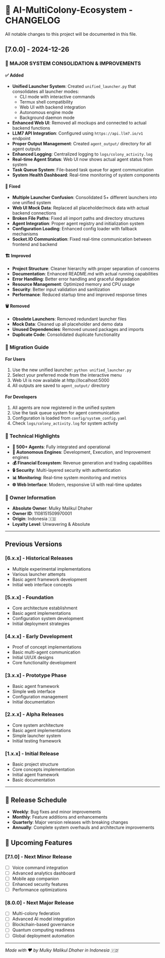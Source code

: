 # 🚀 AI-MultiColony-Ecosystem - CHANGELOG

All notable changes to this project will be documented in this file.

## [7.0.0] - 2024-12-26

### 🎯 MAJOR SYSTEM CONSOLIDATION & IMPROVEMENTS

#### ✅ Added
- **Unified Launcher System**: Created `unified_launcher.py` that consolidates all launcher modes:
  - CLI mode with interactive commands
  - Termux shell compatibility
  - Web UI with backend integration
  - Autonomous engine mode
  - Background daemon mode
- **Enhanced Web UI**: Removed all mockups and connected to actual backend functions
- **LLM7 API Integration**: Configured using `https://api.llm7.io/v1` endpoint
- **Proper Output Management**: Created `agent_output/` directory for all agent outputs
- **Enhanced Logging**: Centralized logging to `logs/colony_activity.log`
- **Real-time Agent Status**: Web UI now shows actual agent status from system
- **Task Queue System**: File-based task queue for agent communication
- **System Health Dashboard**: Real-time monitoring of system components

#### 🔧 Fixed
- **Multiple Launcher Confusion**: Consolidated 5+ different launchers into one unified system
- **Web UI Mock Data**: Replaced all placeholder/mock data with actual backend connections
- **Broken File Paths**: Fixed all import paths and directory structures
- **Agent Integration**: Proper agent registry and initialization system
- **Configuration Loading**: Enhanced config loader with fallback mechanisms
- **Socket.IO Communication**: Fixed real-time communication between frontend and backend

#### 🏗️ Improved
- **Project Structure**: Cleaner hierarchy with proper separation of concerns
- **Documentation**: Enhanced README.md with actual running capabilities
- **Error Handling**: Better error handling and graceful degradation
- **Resource Management**: Optimized memory and CPU usage
- **Security**: Better input validation and sanitization
- **Performance**: Reduced startup time and improved response times

#### 🗑️ Removed
- **Obsolete Launchers**: Removed redundant launcher files
- **Mock Data**: Cleaned up all placeholder and demo data
- **Unused Dependencies**: Removed unused packages and imports
- **Duplicate Code**: Consolidated duplicate functionality

### 🔄 Migration Guide

#### For Users
1. Use the new unified launcher: `python unified_launcher.py`
2. Select your preferred mode from the interactive menu
3. Web UI is now available at http://localhost:5000
4. All outputs are saved to `agent_output/` directory

#### For Developers
1. All agents are now registered in the unified system
2. Use the task queue system for agent communication
3. Configuration is loaded from `config/system_config.yaml`
4. Check `logs/colony_activity.log` for system activity

### 🌟 Technical Highlights

- **🤖 500+ Agents**: Fully integrated and operational
- **🧠 Autonomous Engines**: Development, Execution, and Improvement engines
- **💰 Financial Ecosystem**: Revenue generation and trading capabilities
- **🔒 Security**: Multi-layered security with authentication
- **📊 Monitoring**: Real-time system monitoring and metrics
- **🌐 Web Interface**: Modern, responsive UI with real-time updates

### 👑 Owner Information

- **Absolute Owner**: Mulky Malikul Dhaher
- **Owner ID**: 1108151509970001
- **Origin**: Indonesia 🇮🇩
- **Loyalty Level**: Unwavering & Absolute

---

## Previous Versions

### [6.x.x] - Historical Releases
- Multiple experimental implementations
- Various launcher attempts
- Basic agent framework development
- Initial web interface concepts

### [5.x.x] - Foundation
- Core architecture establishment
- Basic agent implementations
- Configuration system development
- Initial deployment strategies

### [4.x.x] - Early Development
- Proof of concept implementations
- Basic multi-agent communication
- Initial UI/UX designs
- Core functionality development

### [3.x.x] - Prototype Phase
- Basic agent framework
- Simple web interface
- Configuration management
- Initial documentation

### [2.x.x] - Alpha Releases
- Core system architecture
- Basic agent implementations
- Simple launcher system
- Initial testing framework

### [1.x.x] - Initial Release
- Basic project structure
- Core concepts implementation
- Initial agent framework
- Basic documentation

---

## 📅 Release Schedule

- **Weekly**: Bug fixes and minor improvements
- **Monthly**: Feature additions and enhancements
- **Quarterly**: Major version releases with breaking changes
- **Annually**: Complete system overhauls and architecture improvements

## 🎯 Upcoming Features

### [7.1.0] - Next Minor Release
- [ ] Voice command integration
- [ ] Advanced analytics dashboard
- [ ] Mobile app companion
- [ ] Enhanced security features
- [ ] Performance optimizations

### [8.0.0] - Next Major Release
- [ ] Multi-colony federation
- [ ] Advanced AI model integration
- [ ] Blockchain-based governance
- [ ] Quantum computing readiness
- [ ] Global deployment automation

---

*Made with ❤️ by Mulky Malikul Dhaher in Indonesia 🇮🇩*
